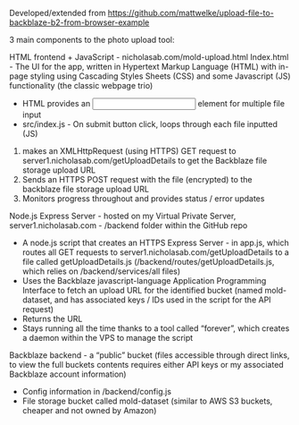 Developed/extended from https://github.com/mattwelke/upload-file-to-backblaze-b2-from-browser-example 

3 main components to the photo upload tool:

HTML frontend + JavaScript - nicholasab.com/mold-upload.html
Index.html - The UI for the app, written in Hypertext Markup Language (HTML) with in-page styling using Cascading Styles Sheets (CSS) and some Javascript (JS) functionality (the classic webpage trio)
- HTML provides an <input> element for multiple file input
- src/index.js - On submit button click, loops through each file inputted (JS)
1. makes an XMLHttpRequest (using HTTPS) GET request to server1.nicholasab.com/getUploadDetails to get the Backblaze file storage upload URL
2. Sends an HTTPS POST request with the file (encrypted) to the backblaze file storage upload URL
3. Monitors progress throughout and provides status / error updates

Node.js Express Server - hosted on my Virtual Private Server, server1.nicholasab.com - /backend folder within the GitHub repo
- A node.js script that creates an HTTPS Express Server - in app.js, which routes all GET requests to server1.nicholasab.com/getUploadDetails to a file called getUploadDetails.js (/backend/routes/getUploadDetails.js, which relies on /backend/services/all files)
- Uses the Backblaze javascript-language Application Programming Interface to fetch an upload URL for the identified bucket (named mold-dataset, and has associated keys / IDs used in the script for the API request)
- Returns the URL
- Stays running all the time thanks to a tool called “forever”, which creates a daemon within the VPS to manage the script


Backblaze backend - a “public” bucket (files accessible through direct links, to view the full buckets contents requires either API keys or my associated Backblaze account information)
- Config information in /backend/config.js
- File storage bucket called mold-dataset (similar to AWS S3 buckets, cheaper and not owned by Amazon)

